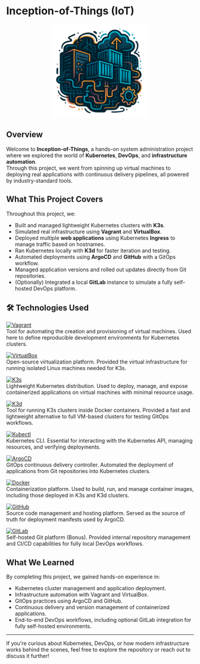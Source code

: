 # Inception-of-Things (IoT)

<p align="center">
  <img src="./images/iot_logo.png" alt="Inception-of-Things Project Banner" width="50%" />
</p>

## Overview

Welcome to **Inception-of-Things**, a hands-on system administration project where we explored the world of **Kubernetes**, **DevOps**, and **infrastructure automation**.  
Through this project, we went from spinning up virtual machines to deploying real applications with continuous delivery pipelines, all powered by industry-standard tools.

## What This Project Covers

Throughout this project, we:
- Built and managed lightweight Kubernetes clusters with **K3s**.
- Simulated real infrastructure using **Vagrant** and **VirtualBox**.
- Deployed multiple **web applications** using Kubernetes **Ingress** to manage traffic based on hostnames.
- Ran Kubernetes locally with **K3d** for faster iteration and testing.
- Automated deployments using **ArgoCD** and **GitHub** with a GitOps workflow.
- Managed application versions and rolled out updates directly from Git repositories.
- (Optionally) Integrated a local **GitLab** instance to simulate a fully self-hosted DevOps platform.

## 🛠️ Technologies Used

[![Vagrant](https://img.shields.io/badge/Vagrant-1868F2?style=flat-square&logo=vagrant&logoColor=white&labelColor=1868F2)](https://www.vagrantup.com/)  
Tool for automating the creation and provisioning of virtual machines. Used here to define reproducible development environments for Kubernetes clusters.

[![VirtualBox](https://img.shields.io/badge/VirtualBox-183A61?style=flat-square&logo=virtualbox&logoColor=white&labelColor=183A61)](https://www.virtualbox.org/)  
Open-source virtualization platform. Provided the virtual infrastructure for running isolated Linux machines needed for K3s.

[![K3s](https://img.shields.io/badge/K3s-FF9900?style=flat-square&logo=kubernetes&logoColor=white&labelColor=FF9900)](https://k3s.io/)  
Lightweight Kubernetes distribution. Used to deploy, manage, and expose containerized applications on virtual machines with minimal resource usage.

[![K3d](https://img.shields.io/badge/K3d-FF9900?style=flat-square&logo=docker&logoColor=white&labelColor=FF9900)](https://k3d.io/)  
Tool for running K3s clusters inside Docker containers. Provided a fast and lightweight alternative to full VM-based clusters for testing GitOps workflows.

[![Kubectl](https://img.shields.io/badge/Kubectl-326CE5?style=flat-square&logo=kubernetes&logoColor=white&labelColor=326CE5)](https://kubernetes.io/docs/tasks/tools/)  
Kubernetes CLI. Essential for interacting with the Kubernetes API, managing resources, and verifying deployments.

[![ArgoCD](https://img.shields.io/badge/ArgoCD-FE4C61?style=flat-square&logo=argo&logoColor=white&labelColor=FE4C61)](https://argo-cd.readthedocs.io/)  
GitOps continuous delivery controller. Automated the deployment of applications from Git repositories into Kubernetes clusters.

[![Docker](https://img.shields.io/badge/Docker-2496ED?style=flat-square&logo=docker&logoColor=white&labelColor=2496ED)](https://www.docker.com/)  
Containerization platform. Used to build, run, and manage container images, including those deployed in K3s and K3d clusters.

[![GitHub](https://img.shields.io/badge/GitHub-181717?style=flat-square&logo=github&logoColor=white&labelColor=181717)](https://github.com/)  
Source code management and hosting platform. Served as the source of truth for deployment manifests used by ArgoCD.

[![GitLab](https://img.shields.io/badge/GitLab-FC6D26?style=flat-square&logo=gitlab&logoColor=white&labelColor=FC6D26)](https://about.gitlab.com/)  
Self-hosted Git platform (Bonus). Provided internal repository management and CI/CD capabilities for fully local DevOps workflows.

## What We Learned

By completing this project, we gained hands-on experience in:
- Kubernetes cluster management and application deployment.
- Infrastructure automation with Vagrant and VirtualBox.
- GitOps practices using ArgoCD and GitHub.
- Continuous delivery and version management of containerized applications.
- End-to-end DevOps workflows, including optional GitLab integration for fully self-hosted environments.

---

If you're curious about Kubernetes, DevOps, or how modern infrastructure works behind the scenes, feel free to explore the repository or reach out to discuss it further!